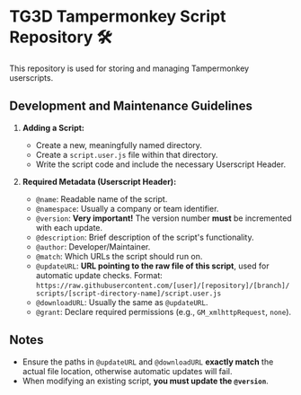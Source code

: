 # TG3D Tampermonkey Script Repository 🛠️

This repository is used for storing and managing Tampermonkey userscripts.

## Development and Maintenance Guidelines

1.  **Adding a Script:**
    * Create a new, meaningfully named directory.
    * Create a `script.user.js` file within that directory.
    * Write the script code and include the necessary Userscript Header.

2.  **Required Metadata (Userscript Header):**
    * `@name`: Readable name of the script.
    * `@namespace`: Usually a company or team identifier.
    * `@version`: **Very important!** The version number **must** be incremented with each update.
    * `@description`: Brief description of the script's functionality.
    * `@author`: Developer/Maintainer.
    * `@match`: Which URLs the script should run on.
    * `@updateURL`: **URL pointing to the raw file of this script**, used for automatic update checks. Format: `https://raw.githubusercontent.com/[user]/[repository]/[branch]/scripts/[script-directory-name]/script.user.js`
    * `@downloadURL`: Usually the same as `@updateURL`.
    * `@grant`: Declare required permissions (e.g., `GM_xmlhttpRequest`, `none`).

## Notes

* Ensure the paths in `@updateURL` and `@downloadURL` **exactly match** the actual file location, otherwise automatic updates will fail.
* When modifying an existing script, **you must update the `@version`**.
